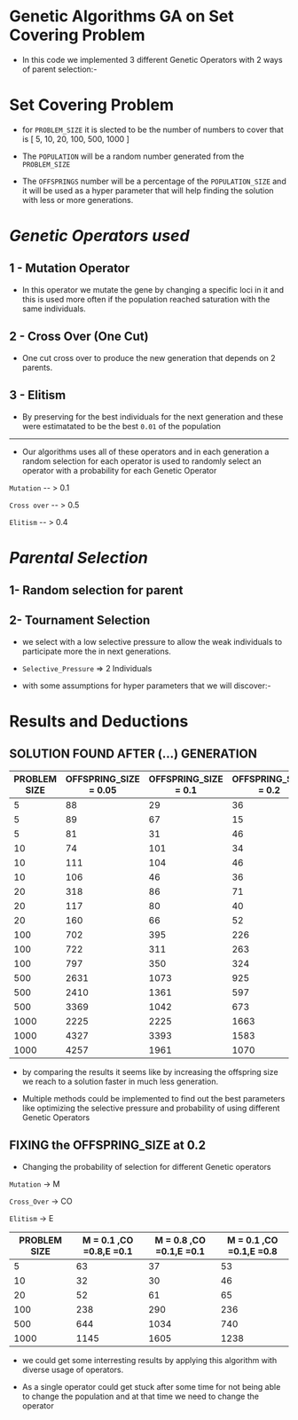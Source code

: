 # Genetic Algorithms GA on Set Covering Problem

- In this code we implemented 3 different Genetic Operators with 2 ways of parent selection:-
# Set Covering Problem
- for `PROBLEM_SIZE` it is slected to be the number of numbers to cover that is [ 5, 10, 20, 100, 500, 1000 ]

- The `POPULATION` will be a random number generated from the `PROBLEM_SIZE` 

- The `OFFSPRINGS` number will be a percentage of the `POPULATION_SIZE` and it will be used as a hyper parameter that will help finding the solution with less or more generations.

# *Genetic Operators used*
 ##  1 - Mutation Operator
 - In this operator we mutate the gene by changing a specific loci in it and this is used more often if the population reached saturation with the same individuals.
 ##  2 - Cross Over (One Cut)
- One cut cross over to produce the new generation that depends on 2 parents.
 ##  3 - Elitism 
 - By preserving for the best individuals for the next generation and these were estimatated to be the best `0.01` of the population
***
- Our algorithms uses all of these operators and in each generation a random selection for each operator is used to randomly select an operator with a probability for each Genetic Operator

`Mutation` -- > 0.1

`Cross over` -- > 0.5

`Elitism` -- > 0.4



# *Parental Selection*
 ## 1- Random selection for parent
 ## 2- Tournament Selection
- we select with a low selective pressure to allow the weak individuals to participate more the in next generations.

- `Selective_Pressure` => 2 Individuals


- with some assumptions for hyper parameters that we will discover:-

# Results and Deductions
## SOLUTION FOUND AFTER (...) GENERATION

 |PROBLEM SIZE|OFFSPRING_SIZE = 0.05|OFFSPRING_SIZE = 0.1|OFFSPRING_SIZE = 0.2|
 |---|---|---|---|
 |5|88|29|36|
 |5|89|67|15|
 |5|81|31|46|
 |10|74|101|34|
 |10|111|104|46|
 |10|106|46|36|
 |20|318|86|71|
 |20|117|80|40|
 |20|160|66|52|
 |100|702|395|226|
 |100|722|311|263|
 |100|797|350|324|
 |500|2631|1073|925|
 |500|2410|1361|597|
 |500|3369|1042|673|
 |1000|2225|2225|1663|
 |1000|4327|3393|1583|
 |1000|4257|1961|1070|

 * by comparing the results it seems like by increasing the offspring size we reach to a solution faster in much less generation.

 - Multiple methods could be implemented to find out the best parameters like optimizing the selective pressure and probability of using different Genetic Operators 
 
 ## FIXING the OFFSPRING_SIZE at 0.2
 - Changing the probability of selection for different Genetic operators

`Mutation` -> M

`Cross_Over` ->  CO

`Elitism` -> E

 |PROBLEM SIZE|M = 0.1 ,CO =0.8,E =0.1|M = 0.8 ,CO =0.1,E =0.1|M = 0.1 ,CO =0.1,E =0.8|
 |---|---|---|---|
 |5|63|37|53|
 |10|32|30|46|
 |20|52|61|65|
 |100|238|290|236|
 |500|644|1034|740|
 |1000|1145|1605|1238|
 
* we could get some interresting results by applying this algorithm with diverse usage of operators.

- As a single operator could get stuck after some time for not being able to change the population and at that time we need to change the operator